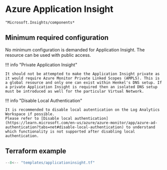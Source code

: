 # Azure Application Insight

```
"Microsoft.Insights/components*
```

## Minimum required configuration

No minimum configuration is demanded for Application Insight. The resource can be used with public access.

!!! info "Private Application Insight"

    It should not be attempted to make the Application Insight private as it would require Azure Monitor Private Linked Scopes (AMPLS). This is a global resource and only one can exist within Henkel's DNS setup. If a private Application Insight is required then an isolated DNS setup must be introduced as well for the particular Virtual Network.

!!! info "Disable Local Authentication"

    It is recommended to disable local autentication on the Log Analytics Workspace if possible.
    Please refer to [Disable local authentication](https://learn.microsoft.com/en-us/azure/azure-monitor/app/azure-ad-authentication?tabs=net#disable-local-authentication) to understand which functionality is not supported after disabling local authentication.

## Terraform example

``` terraform linenums="1"
--8<-- "templates/applicationinsight.tf"
```
